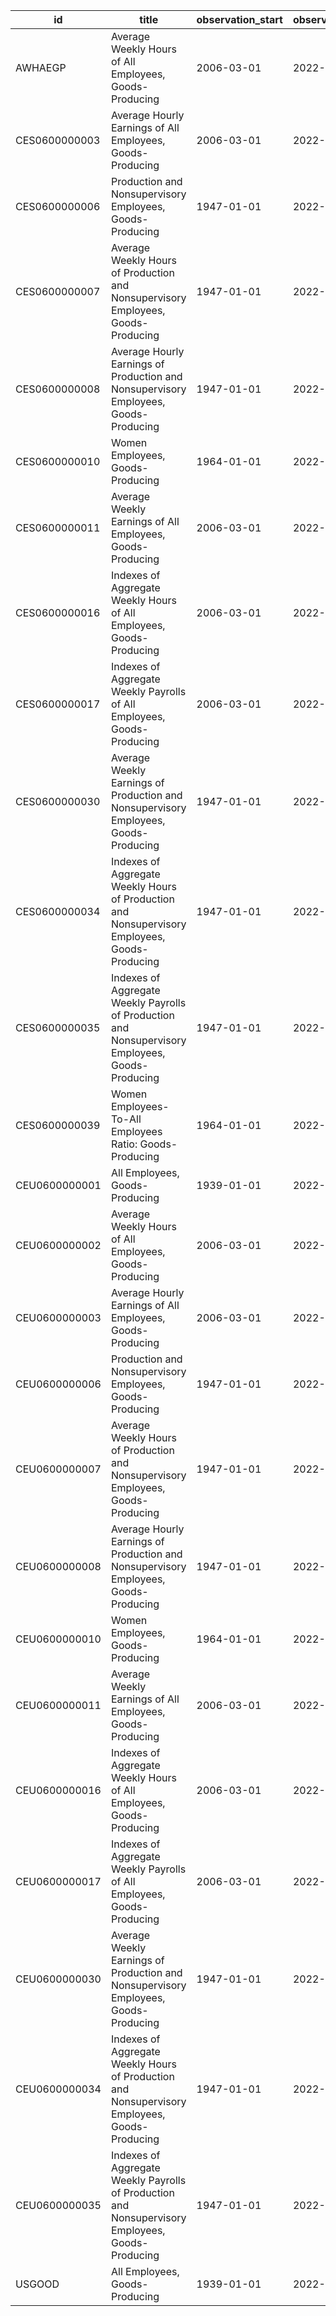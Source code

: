 | id            | title                                                                                            | observation_start   | observation_end   |
|---------------|--------------------------------------------------------------------------------------------------|---------------------|-------------------|
| AWHAEGP       | Average Weekly Hours of All Employees, Goods-Producing                                           | 2006-03-01          | 2022-04-01        |
| CES0600000003 | Average Hourly Earnings of All Employees, Goods-Producing                                        | 2006-03-01          | 2022-04-01        |
| CES0600000006 | Production and Nonsupervisory Employees, Goods-Producing                                         | 1947-01-01          | 2022-04-01        |
| CES0600000007 | Average Weekly Hours of Production and Nonsupervisory Employees, Goods-Producing                 | 1947-01-01          | 2022-04-01        |
| CES0600000008 | Average Hourly Earnings of Production and Nonsupervisory Employees, Goods-Producing              | 1947-01-01          | 2022-04-01        |
| CES0600000010 | Women Employees, Goods-Producing                                                                 | 1964-01-01          | 2022-04-01        |
| CES0600000011 | Average Weekly Earnings of All Employees, Goods-Producing                                        | 2006-03-01          | 2022-04-01        |
| CES0600000016 | Indexes of Aggregate Weekly Hours of All Employees, Goods-Producing                              | 2006-03-01          | 2022-04-01        |
| CES0600000017 | Indexes of Aggregate Weekly Payrolls of All Employees, Goods-Producing                           | 2006-03-01          | 2022-04-01        |
| CES0600000030 | Average Weekly Earnings of Production and Nonsupervisory Employees, Goods-Producing              | 1947-01-01          | 2022-04-01        |
| CES0600000034 | Indexes of Aggregate Weekly Hours of Production and Nonsupervisory Employees, Goods-Producing    | 1947-01-01          | 2022-04-01        |
| CES0600000035 | Indexes of Aggregate Weekly Payrolls of Production and Nonsupervisory Employees, Goods-Producing | 1947-01-01          | 2022-04-01        |
| CES0600000039 | Women Employees-To-All Employees Ratio: Goods-Producing                                          | 1964-01-01          | 2022-04-01        |
| CEU0600000001 | All Employees, Goods-Producing                                                                   | 1939-01-01          | 2022-04-01        |
| CEU0600000002 | Average Weekly Hours of All Employees, Goods-Producing                                           | 2006-03-01          | 2022-04-01        |
| CEU0600000003 | Average Hourly Earnings of All Employees, Goods-Producing                                        | 2006-03-01          | 2022-04-01        |
| CEU0600000006 | Production and Nonsupervisory Employees, Goods-Producing                                         | 1947-01-01          | 2022-04-01        |
| CEU0600000007 | Average Weekly Hours of Production and Nonsupervisory Employees, Goods-Producing                 | 1947-01-01          | 2022-04-01        |
| CEU0600000008 | Average Hourly Earnings of Production and Nonsupervisory Employees, Goods-Producing              | 1947-01-01          | 2022-04-01        |
| CEU0600000010 | Women Employees, Goods-Producing                                                                 | 1964-01-01          | 2022-04-01        |
| CEU0600000011 | Average Weekly Earnings of All Employees, Goods-Producing                                        | 2006-03-01          | 2022-04-01        |
| CEU0600000016 | Indexes of Aggregate Weekly Hours of All Employees, Goods-Producing                              | 2006-03-01          | 2022-04-01        |
| CEU0600000017 | Indexes of Aggregate Weekly Payrolls of All Employees, Goods-Producing                           | 2006-03-01          | 2022-04-01        |
| CEU0600000030 | Average Weekly Earnings of Production and Nonsupervisory Employees, Goods-Producing              | 1947-01-01          | 2022-04-01        |
| CEU0600000034 | Indexes of Aggregate Weekly Hours of Production and Nonsupervisory Employees, Goods-Producing    | 1947-01-01          | 2022-04-01        |
| CEU0600000035 | Indexes of Aggregate Weekly Payrolls of Production and Nonsupervisory Employees, Goods-Producing | 1947-01-01          | 2022-04-01        |
| USGOOD        | All Employees, Goods-Producing                                                                   | 1939-01-01          | 2022-04-01        |